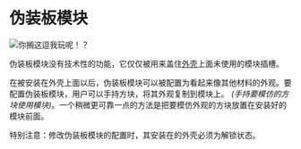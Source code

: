 # 伪装板模块
![你搁这逗我玩呢！？](item:tis3d:facade_module)

伪装板模块没有技术性的功能，它仅仅被用来盖住[外壳](../block/casing.md)上面未使用的模块插槽。

在被安装在外壳上面以后，伪装板模块可以被配置为看起来像其他材料的外观。要配置伪装板模块，用户可以手持方块，将其外观复制到模块上。 *(手持要模仿的方 块使用模块)*。一个稍微更可靠一点的方法是把要模仿外观的方块放置在安装好的模块前面。

特别注意：修改伪装板模块的配置时，其安装在的外壳必须为解锁状态。
